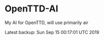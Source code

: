 # OpenTTD-AI
My AI for OpenTTD, will use primarily air

Latest backup: Sun Sep 15 00:17:01 UTC 2019
